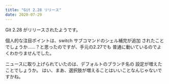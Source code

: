 ```yaml
---
title: "Git 2.28 リリース"
date: 2020-07-29
---
```


Git 2.28 がリリースされたようです。

個人的な注目ポイントは、switch サブコマンドのシェル補完が追加
されたことでしょうか……？と思ったのですが、手元の2.27でも
普通に動いているのでよくわかりませんでした。

ニュースに取り上げられていたのは、デフォルトのブランチ名の
設定が増えたことでしょうか。
はい、まあ、選択肢が増えることはいいことなんじゃないですかね。

